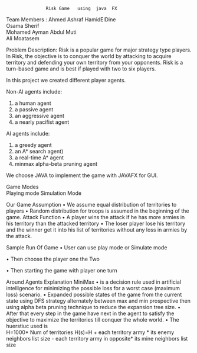                    Risk Game   using  java  FX
 
Team Members :
 Ahmed Ashraf HamidElDine   
 Osama Sherif  	  
 Mohamed Ayman Abdul Muti    
 Ali Moatasem  

Problem Description: 
Risk is a popular game for major strategy type players. In Risk, the objective is to conquer the world by attacking to acquire territory and defending your own territory from your opponents. Risk is a turn-based game and is best if played with two to six players. 
 
In this project we created different player agents. 
 
Non-AI agents include:  
1)	a human agent 
2)	a passive agent 
3)	an aggressive agent 
4)	a nearly pacifist agent 
 
AI agents include:  
1)	a greedy agent  
2)	an A* search agent) 
3)	a real-time A* agent 
4)	minmax alpha-beta pruning agent 
 
We choose JAVA to implement the game with JAVAFX for GUI. 
 
Game Modes  
Playing mode 
Simulation Mode 
 
 
Our Game Assumption 
•	We assume equal distribution of territories to players 
•	Random distribution for troops is assumed in the beginning of the game. 
Attack Function 
•	A player wins the attack if he has more armies in his territory than the attacked territory 
•	The loser player lose his territory and the winner get it into his list of territories without any loss in armies by the attack.  
 
 
 
 
 
 
 
 
Sample Run Of Game 
•	User can use play mode or Simulate mode 
 
 
 
•	Then choose the player one the Two 
 
 
•	Then starting the game with player one turn 
 
 
 
  
 
 
 
Around Agents Explanation 
MiniMax 
•	is a decision rule used in artificial intelligence for minimizing the possible loss for a worst case (maximum loss) scenario. 
•	Expanded possible states of the game from the current state using DFS strategy alternately between max and min prospective then using alpha beta pruning technique to reduce the expansion tree size. 
•	After that every step in the game have next in the agent to satisfy the objective to maximize the territories till conquer the whole world. 
•	The huerstiuc used is  
H=1000* Num of territories 
H(s)=H + each territory army * its enemy neighbors list size - each territory army in opposite* its mine neighbors   list size 
 
 
 
 
 
 
 
